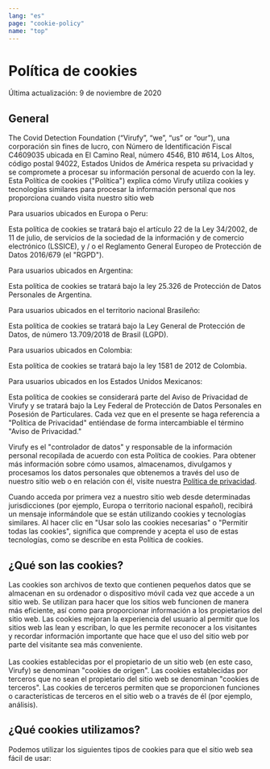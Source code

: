 ```yaml
---
lang: "es"
page: "cookie-policy"
name: "top"
---
```

# Política de cookies
<p class="mt-4 mb-8">Última actualización: 9 de noviembre de 2020</p>

## General
<p class="py-4">The Covid Detection Foundation (“Virufy”, “we”, “us” or “our”), una corporación sin fines de lucro, con Número de Identificación Fiscal C4609035 ubicada en El Camino Real, número 4546, B10 #614, Los Altos, código postal 94022, Estados Unidos de América respeta su privacidad y se compromete a procesar su información personal de acuerdo con la ley. Esta Política de cookies ("Política") explica cómo Virufy utiliza cookies y tecnologías similares para procesar la información personal que nos proporciona cuando visita nuestro sitio web</p>

<p class="font-bold">Para usuarios ubicados en Europa o Peru:</p>
Esta política de cookies se tratará bajo el artículo 22 de la Ley 34/2002, de 11 de julio, de servicios de la sociedad de la información y de comercio electrónico (LSSICE), y / o el Reglamento General Europeo de Protección de Datos 2016/679 (el "RGPD").

<p class="font-bold">Para usuarios ubicados en Argentina:</p>
Esta política de cookies se tratará bajo la ley 25.326 de Protección de Datos Personales de Argentina.

<p class="font-bold">Para usuarios ubicados en el territorio nacional Brasileño:</p>
Esta política de cookies se tratará bajo la Ley General de Protección de Datos, de número 13.709/2018 de Brasil (LGPD).

<p class="font-bold">Para usuarios ubicados en Colombia:</p>
Esta política de cookies se tratará bajo la ley 1581 de 2012 de Colombia.

<p class="font-bold">Para usuarios ubicados en los Estados Unidos Mexicanos:</p>
Esta política de cookies se considerará parte del Aviso de Privacidad de Virufy y se tratará bajo la Ley Federal de Protección de Datos Personales en Posesión de Particulares. Cada vez que en el presente se haga referencia a "Política de Privacidad" entiéndase de forma intercambiable el término "Aviso de Privacidad."

<p class="py-4">Virufy es el "controlador de datos" y responsable de la información personal recopilada de acuerdo con esta Política de cookies. Para obtener más información sobre cómo usamos, almacenamos, divulgamos y procesamos los datos personales que obtenemos a través del uso de nuestro sitio web o en relación con él, visite nuestra  <a class="no-underline" href="/privacy_policy">Política de privacidad</a>.</p>

<p class="py-4">Cuando acceda por primera vez a nuestro sitio web desde determinadas jurisdicciones (por ejemplo, Europa o territorio nacional español), recibirá un mensaje informándole que se están utilizando cookies y tecnologías similares. Al hacer clic en "Usar solo las cookies necesarias" o "Permitir todas las cookies", significa que comprende y acepta el uso de estas tecnologías, como se describe en esta Política de cookies.</p>

## ¿Qué son las cookies?
<p class="pt-4 pb-8">Las cookies son archivos de texto que contienen pequeños datos que se almacenan en su ordenador o dispositivo móvil cada vez que accede a un sitio web. Se utilizan para hacer que los sitios web funcionen de manera más eficiente, así como para proporcionar información a los propietarios del sitio web. Las cookies mejoran la experiencia del usuario al permitir que los sitios web las lean y escriban, lo que les permite reconocer a los visitantes y recordar información importante que hace que el uso del sitio web por parte del visitante sea más conveniente.<br><br>Las cookies establecidas por el propietario de un sitio web (en este caso, Virufy) se denominan "cookies de origen". Las cookies establecidas por terceros que no sean el propietario del sitio web se denominan "cookies de terceros". Las cookies de terceros permiten que se proporcionen funciones o características de terceros en el sitio web o a través de él (por ejemplo, análisis).</p>

## ¿Qué cookies utilizamos?
<p class="py-4">Podemos utilizar los siguientes tipos de cookies para que el sitio web sea fácil de usar:</p>